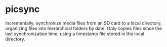 picsync
=======

Incrementally, synchronize media files from an SD card to a local directory, organizing files into hierarchical folders by date. Only copies files since the last synchronization time, using a timestamp file stored in the local directory.

